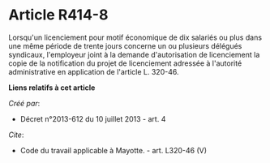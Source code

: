 # Article R414-8

Lorsqu'un licenciement pour motif économique de dix salariés ou plus dans une même période de trente jours concerne un ou
plusieurs délégués syndicaux, l'employeur joint à la demande d'autorisation de licenciement la copie de la notification du
projet de licenciement adressée à l'autorité administrative en application de l'article L. 320-46.

**Liens relatifs à cet article**

_Créé par_:

  - Décret n°2013-612 du 10 juillet 2013 - art. 4

_Cite_:

  - Code du travail applicable à Mayotte. - art. L320-46 (V)
